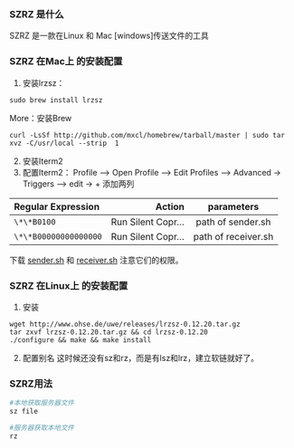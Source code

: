 <!--
author: 刘青
date: 2016-07-22
title: SZ RZ 的使用
tags: sz_rz
category: linux
status: publish
summary:  SZRZ 是一款在Linux 和 Mac [windows]传送文件的工具
-->

### SZRZ 是什么

SZRZ 是一款在Linux 和 Mac [windows]传送文件的工具


### SZRZ 在Mac上 的安装配置
1. 安装lrzsz：
```
sudo brew install lrzsz
```
 More：安装Brew  
 ```
 curl -LsSf http://github.com/mxcl/homebrew/tarball/master | sudo tar xvz -C/usr/local --strip  1
 ```
 2. 安装Iterm2
 3. 配置Iterm2：
 Profile  —> Open Profile —> Edit Profiles —> Advanced -> Triggers  —> edit   -> +
 添加两列
 

| Regular Expression| Action |  parameters  |
| :-------- | --------:| :------: |
| `\*\*B0100` | Run Silent Copr…  |  path of sender.sh|
 |`\*\*B00000000000000`| Run Silent Copr… | path of receiver.sh |
 
 下载 [sender.sh](http://7nliuximu.liuximu.com/tool_iterm2-send-zmodem.sh) 和 [receiver.sh](http://7nliuximu.liuximu.com/tool_iterm2-recv-zmodem.sh) 注意它们的权限。
### SZRZ 在Linux上 的安装配置
 1. 安装
 ```
 wget http://www.ohse.de/uwe/releases/lrzsz-0.12.20.tar.gz 
 tar zxvf lrzsz-0.12.20.tar.gz && cd lrzsz-0.12.20 
 ./configure && make && make install
 ```

 2. 配置别名
这时候还没有sz和rz，而是有lsz和lrz，建立软链就好了。

### SZRZ用法
```bash
#本地获取服务器文件
sz file

#服务器获取本地文件
rz
```
